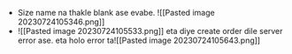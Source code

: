 -  Size name na thakle blank ase evabe. ![[Pasted image 20230724105346.png]]
- ![[Pasted image 20230724105533.png]]
 eta diye create order dile server error ase. 
 eta holo error ta![[Pasted image 20230724105643.png]]

